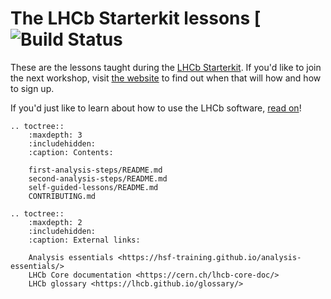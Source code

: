 # The LHCb Starterkit lessons [![Build Status](https://github.com/lhcb/starterkit-ci/actions/workflows/build.yml/badge.svg)

These are the lessons taught during the [LHCb Starterkit][starterkit].
If you'd like to join the next workshop, visit [the website][starterkit] to find out when that will how and how to sign up.

If you'd just like to learn about how to use the LHCb software, [read on](first-analysis-steps/README.md)!

[starterkit]: https://lhcb.github.io/starterkit
[first-analysis-steps]: https://lhcb.github.io/starterkit-lessons/first-analysis-steps/


```eval_rst
.. toctree::
    :maxdepth: 3
    :includehidden:
    :caption: Contents:

    first-analysis-steps/README.md
    second-analysis-steps/README.md
    self-guided-lessons/README.md
    CONTRIBUTING.md

.. toctree::
    :maxdepth: 2
    :includehidden:
    :caption: External links:

    Analysis essentials <https://hsf-training.github.io/analysis-essentials/>
    LHCb Core documentation <https://cern.ch/lhcb-core-doc/>
    LHCb glossary <https://lhcb.github.io/glossary/>
```
